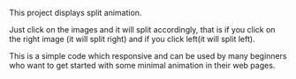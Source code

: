 This project displays split animation.

Just click on the images and it will split accordingly, that is if you click on the right image (it will split right) and if you click left(it will split left).

This is a simple code which responsive and can be used by many beginners who want to get started with some minimal animation in their web pages.